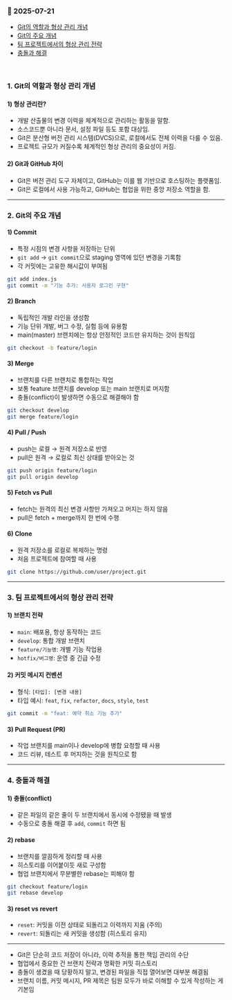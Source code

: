 ### :link: 2025-07-21
- [Git의 역할과 형상 관리 개념](#1-git의-역할과-형상-관리-개념)
- [Git의 주요 개념](#2-git의-주요-개념)
- [팀 프로젝트에서의 형상 관리 전략](#3-팀-프로젝트에서의-형상-관리-전략)
- [충돌과 해결](#4-충돌과-해결)
 
&nbsp;
### 1. Git의 역할과 형상 관리 개념

#### 1) 형상 관리란?
- 개발 산출물의 변경 이력을 체계적으로 관리하는 활동을 말함.
- 소스코드뿐 아니라 문서, 설정 파일 등도 포함 대상임.
- Git은 분산형 버전 관리 시스템(DVCS)으로, 로컬에서도 전체 이력을 다룰 수 있음.
- 프로젝트 규모가 커질수록 체계적인 형상 관리의 중요성이 커짐.

#### 2) Git과 GitHub 차이
- Git은 버전 관리 도구 자체이고, GitHub는 이를 웹 기반으로 호스팅하는 플랫폼임.
- Git은 로컬에서 사용 가능하고, GitHub는 협업을 위한 중앙 저장소 역할을 함.

---

### 2. Git의 주요 개념

#### 1) Commit
- 특정 시점의 변경 사항을 저장하는 단위
- `git add` → `git commit`으로 staging 영역에 있던 변경을 기록함
- 각 커밋에는 고유한 해시값이 부여됨

```bash
git add index.js
git commit -m "기능 추가: 사용자 로그인 구현"
```

#### 2) Branch
- 독립적인 개발 라인을 생성함
- 기능 단위 개발, 버그 수정, 실험 등에 유용함
- main(master) 브랜치에는 항상 안정적인 코드만 유지하는 것이 원칙임

```bash
git checkout -b feature/login
```

#### 3) Merge
- 브랜치를 다른 브랜치로 통합하는 작업
- 보통 feature 브랜치를 develop 또는 main 브랜치로 머지함
- 충돌(conflict)이 발생하면 수동으로 해결해야 함

```bash
git checkout develop
git merge feature/login
```

#### 4) Pull / Push
- push는 로컬 → 원격 저장소로 반영
- pull은 원격 → 로컬로 최신 상태를 받아오는 것

```bash
git push origin feature/login
git pull origin develop
```

#### 5) Fetch vs Pull
- fetch는 원격의 최신 변경 사항만 가져오고 머지는 하지 않음
- pull은 fetch + merge까지 한 번에 수행

#### 6) Clone
- 원격 저장소를 로컬로 복제하는 명령
- 처음 프로젝트에 참여할 때 사용

```bash
git clone https://github.com/user/project.git
```

---

### 3. 팀 프로젝트에서의 형상 관리 전략

#### 1) 브랜치 전략
- `main`: 배포용, 항상 동작하는 코드  
- `develop`: 통합 개발 브랜치  
- `feature/기능명`: 개별 기능 작업용  
- `hotfix/버그명`: 운영 중 긴급 수정  

#### 2) 커밋 메시지 컨벤션
- 형식: `[타입]: [변경 내용]`
- 타입 예시: `feat`, `fix`, `refactor`, `docs`, `style`, `test`

```bash
git commit -m "feat: 예약 취소 기능 추가"
```

#### 3) Pull Request (PR)
- 작업 브랜치를 main이나 develop에 병합 요청할 때 사용
- 코드 리뷰, 테스트 후 머지하는 것을 원칙으로 함

---

### 4. 충돌과 해결

#### 1) 충돌(conflict)
- 같은 파일의 같은 줄이 두 브랜치에서 동시에 수정됐을 때 발생
- 수동으로 충돌 해결 후 `add`, `commit` 하면 됨

#### 2) rebase
- 브랜치를 깔끔하게 정리할 때 사용
- 히스토리를 이어붙이듯 새로 구성함
- 협업 브랜치에서 무분별한 rebase는 피해야 함

```bash
git checkout feature/login
git rebase develop
```

#### 3) reset vs revert
- `reset`: 커밋을 이전 상태로 되돌리고 이력까지 지움 (주의)
- `revert`: 되돌리는 새 커밋을 생성함 (히스토리 유지)

---

- Git은 단순히 코드 저장이 아니라, 이력 추적을 통한 책임 관리의 수단 
- 협업에서 중요한 건 브랜치 전략과 명확한 커밋 히스토리 
- 충돌이 생겼을 때 당황하지 말고, 변경된 파일을 직접 열어보면 대부분 해결됨  
- 브랜치 이름, 커밋 메시지, PR 제목은 팀원 모두가 바로 이해할 수 있게 작성하는 게 기본임
